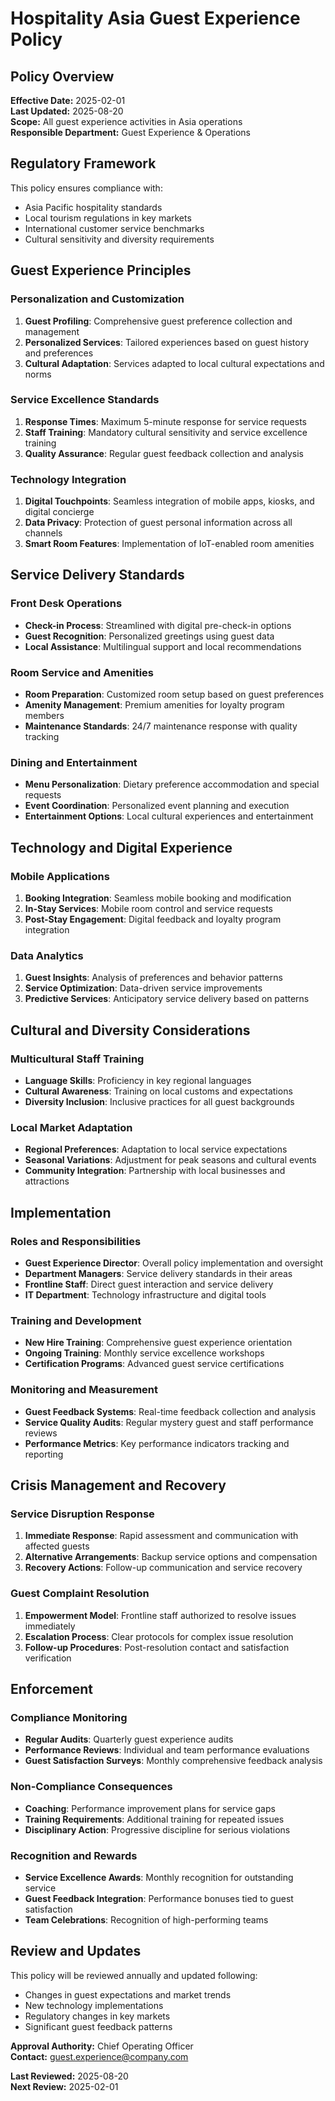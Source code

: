 # Hospitality Asia Guest Experience Policy

## Policy Overview
**Effective Date:** 2025-02-01  
**Last Updated:** 2025-08-20  
**Scope:** All guest experience activities in Asia operations  
**Responsible Department:** Guest Experience & Operations  

## Regulatory Framework
This policy ensures compliance with:  
- Asia Pacific hospitality standards  
- Local tourism regulations in key markets  
- International customer service benchmarks  
- Cultural sensitivity and diversity requirements  

## Guest Experience Principles

### Personalization and Customization
1. **Guest Profiling**: Comprehensive guest preference collection and management  
2. **Personalized Services**: Tailored experiences based on guest history and preferences  
3. **Cultural Adaptation**: Services adapted to local cultural expectations and norms  

### Service Excellence Standards
1. **Response Times**: Maximum 5-minute response for service requests  
2. **Staff Training**: Mandatory cultural sensitivity and service excellence training  
3. **Quality Assurance**: Regular guest feedback collection and analysis  

### Technology Integration
1. **Digital Touchpoints**: Seamless integration of mobile apps, kiosks, and digital concierge  
2. **Data Privacy**: Protection of guest personal information across all channels  
3. **Smart Room Features**: Implementation of IoT-enabled room amenities  

## Service Delivery Standards

### Front Desk Operations
- **Check-in Process**: Streamlined with digital pre-check-in options  
- **Guest Recognition**: Personalized greetings using guest data  
- **Local Assistance**: Multilingual support and local recommendations  

### Room Service and Amenities
- **Room Preparation**: Customized room setup based on guest preferences  
- **Amenity Management**: Premium amenities for loyalty program members  
- **Maintenance Standards**: 24/7 maintenance response with quality tracking  

### Dining and Entertainment
- **Menu Personalization**: Dietary preference accommodation and special requests  
- **Event Coordination**: Personalized event planning and execution  
- **Entertainment Options**: Local cultural experiences and entertainment  

## Technology and Digital Experience

### Mobile Applications
1. **Booking Integration**: Seamless mobile booking and modification  
2. **In-Stay Services**: Mobile room control and service requests  
3. **Post-Stay Engagement**: Digital feedback and loyalty program integration  

### Data Analytics
1. **Guest Insights**: Analysis of preferences and behavior patterns  
2. **Service Optimization**: Data-driven service improvements  
3. **Predictive Services**: Anticipatory service delivery based on patterns  

## Cultural and Diversity Considerations

### Multicultural Staff Training
- **Language Skills**: Proficiency in key regional languages  
- **Cultural Awareness**: Training on local customs and expectations  
- **Diversity Inclusion**: Inclusive practices for all guest backgrounds  

### Local Market Adaptation
- **Regional Preferences**: Adaptation to local service expectations  
- **Seasonal Variations**: Adjustment for peak seasons and cultural events  
- **Community Integration**: Partnership with local businesses and attractions  

## Implementation

### Roles and Responsibilities
- **Guest Experience Director**: Overall policy implementation and oversight  
- **Department Managers**: Service delivery standards in their areas  
- **Frontline Staff**: Direct guest interaction and service delivery  
- **IT Department**: Technology infrastructure and digital tools  

### Training and Development
- **New Hire Training**: Comprehensive guest experience orientation  
- **Ongoing Training**: Monthly service excellence workshops  
- **Certification Programs**: Advanced guest service certifications  

### Monitoring and Measurement
- **Guest Feedback Systems**: Real-time feedback collection and analysis  
- **Service Quality Audits**: Regular mystery guest and staff performance reviews  
- **Performance Metrics**: Key performance indicators tracking and reporting  

## Crisis Management and Recovery

### Service Disruption Response
1. **Immediate Response**: Rapid assessment and communication with affected guests  
2. **Alternative Arrangements**: Backup service options and compensation  
3. **Recovery Actions**: Follow-up communication and service recovery  

### Guest Complaint Resolution
1. **Empowerment Model**: Frontline staff authorized to resolve issues immediately  
2. **Escalation Process**: Clear protocols for complex issue resolution  
3. **Follow-up Procedures**: Post-resolution contact and satisfaction verification  

## Enforcement

### Compliance Monitoring
- **Regular Audits**: Quarterly guest experience audits  
- **Performance Reviews**: Individual and team performance evaluations  
- **Guest Satisfaction Surveys**: Monthly comprehensive feedback analysis  

### Non-Compliance Consequences
- **Coaching**: Performance improvement plans for service gaps  
- **Training Requirements**: Additional training for repeated issues  
- **Disciplinary Action**: Progressive discipline for serious violations  

### Recognition and Rewards
- **Service Excellence Awards**: Monthly recognition for outstanding service  
- **Guest Feedback Integration**: Performance bonuses tied to guest satisfaction  
- **Team Celebrations**: Recognition of high-performing teams  

## Review and Updates
This policy will be reviewed annually and updated following:  
- Changes in guest expectations and market trends  
- New technology implementations  
- Regulatory changes in key markets  
- Significant guest feedback patterns  

**Approval Authority:** Chief Operating Officer  
**Contact:** guest.experience@company.com  

**Last Reviewed:** 2025-08-20  
**Next Review:** 2025-02-01